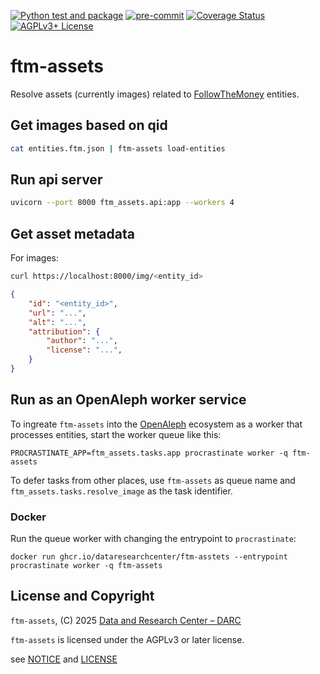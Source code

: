 [![Python test and package](https://github.com/dataresearchcenter/ftm-assets/actions/workflows/python.yml/badge.svg)](https://github.com/dataresearchcenter/ftm-assets/actions/workflows/python.yml)
[![pre-commit](https://img.shields.io/badge/pre--commit-enabled-brightgreen?logo=pre-commit)](https://github.com/pre-commit/pre-commit)
[![Coverage Status](https://coveralls.io/repos/github/dataresearchcenter/ftm-assets/badge.svg?branch=main)](https://coveralls.io/github/dataresearchcenter/ftm-assets?branch=main)
[![AGPLv3+ License](https://img.shields.io/pypi/l/ftm-assets)](./LICENSE)

# ftm-assets

Resolve assets (currently images) related to [FollowTheMoney](https://followthemoney.tech) entities.

## Get images based on qid

```bash
cat entities.ftm.json | ftm-assets load-entities
```

## Run api server

```bash
uvicorn --port 8000 ftm_assets.api:app --workers 4
```

## Get asset metadata

For images:

```bash
curl https://localhost:8000/img/<entity_id>
```

```json
{
    "id": "<entity_id>",
    "url": "...",
    "alt": "...",
    "attribution": {
        "author": "...",
        "license": "...",
    }
}
```

## Run as an OpenAleph worker service

To ingreate `ftm-assets` into the [OpenAleph](https://openaleph.org) ecosystem as a worker that processes entities, start the worker queue like this:

    PROCRASTINATE_APP=ftm_assets.tasks.app procrastinate worker -q ftm-assets

To defer tasks from other places, use `ftm-assets` as queue name and `ftm_assets.tasks.resolve_image` as the task identifier.

### Docker

Run the queue worker with changing the entrypoint to `procrastinate`:

    docker run ghcr.io/dataresearchcenter/ftm-asstets --entrypoint procrastinate worker -q ftm-assets

## License and Copyright

`ftm-assets`, (C) 2025 [Data and Research Center – DARC](https://dataresearchcenter.org)

`ftm-assets` is licensed under the AGPLv3 or later license.

see [NOTICE](./NOTICE) and [LICENSE](./LICENSE)
